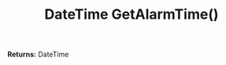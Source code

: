 ﻿---
uid: crmscript_ref_NSAlarmData_GetAlarmTime
title: DateTime GetAlarmTime()
intellisense: NSAlarmData.GetAlarmTime
keywords: NSAlarmData, GetAlarmTime
so.topic: reference
---



**Returns:** DateTime


